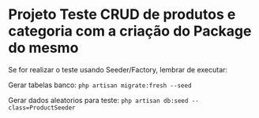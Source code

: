 # Projeto Teste CRUD de produtos e categoria com a criação do Package do mesmo

Se for realizar o teste usando Seeder/Factory, lembrar de executar:

Gerar tabelas banco: ``` php artisan migrate:fresh --seed ```

Gerar dados aleatorios para teste: ``` php artisan db:seed --class=ProductSeeder ```



